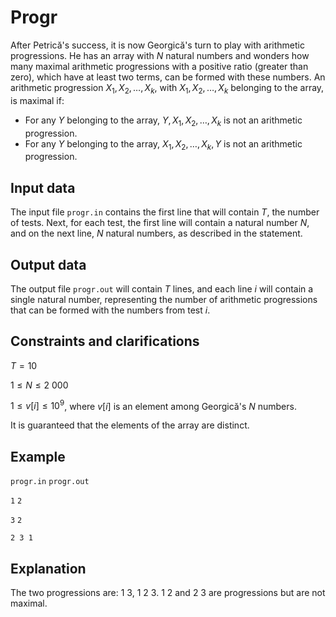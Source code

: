 # Progr

After Petrică's success, it is now Georgică's turn to play with arithmetic progressions. He has an array with $N$ natural numbers and wonders how many maximal arithmetic progressions with a positive ratio (greater than zero), which have at least two terms, can be formed with these numbers. An arithmetic progression $X_1, X_2, \dots, X_k$, with $X_1, X_2, \dots, X_k$ belonging to the array, is maximal if:
- For any $Y$ belonging to the array, $Y, X_1, X_2, \dots, X_k$ is not an arithmetic progression.
- For any $Y$ belonging to the array, $X_1, X_2, \dots, X_k, Y$ is not an arithmetic progression.

## Input data

The input file `progr.in` contains the first line that will contain $T$, the number of tests. Next, for each test, the first line will contain a natural number $N$, and on the next line, $N$ natural numbers, as described in the statement.

## Output data

The output file `progr.out` will contain $T$ lines, and each line $i$ will contain a single natural number, representing the number of arithmetic progressions that can be formed with the numbers from test $i$.

## Constraints and clarifications

$T = 10$

$1 \leq N \leq 2\ 000$

$1 \leq v[i] \leq 10^9$, where $v[i]$ is an element among Georgică's $N$ numbers.

It is guaranteed that the elements of the array are distinct.

## Example

`progr.in` `progr.out`

`1` `2`

`3` `2`

`2 3 1`

## Explanation

The two progressions are: $1\ 3$, $1\ 2\ 3$. $1\ 2$ and $2\ 3$ are progressions but are not maximal.